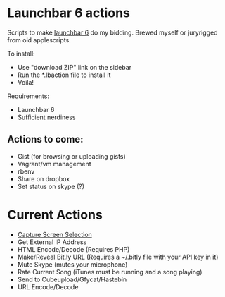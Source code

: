 # Launchbar 6 actions

Scripts to make [launchbar 6](http://obdev.at/products/launchbar) do my bidding. Brewed myself or juryrigged from old applescripts.

To install:

* Use "download ZIP" link on the sidebar
* Run the *.lbaction file to install it
* Voila!

Requirements:

* Launchbar 6
* Sufficient nerdiness


## Actions to come:

* Gist (for browsing or uploading gists)
* Vagrant/vm management
* rbenv
* Share on dropbox
* Set status on skype (?)


# Current Actions

* [Capture Screen Selection](https://github.com/hlissner/launchbar6-scripts/tree/master/Capture%20Screen%20Selection.lbaction)
* Get External IP Address
* HTML Encode/Decode (Requires PHP)
* Make/Reveal Bit.ly URL (Requires a ~/.bitly file with your API key in it)
* Mute Skype (mutes your microphone)
* Rate Current Song (iTunes must be running and a song playing)
* Send to Cubeupload/Gfycat/Hastebin
* URL Encode/Decode
